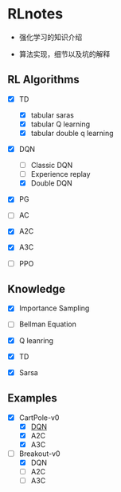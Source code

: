 # RLnotes

- 强化学习的知识介绍

- 算法实现，细节以及坑的解释



## RL Algorithms
- [x] TD

  - [x] tabular saras
  - [x] tabular Q learning
  - [x] tabular double  q learning

- [x] DQN
  - [ ] Classic DQN
  - [ ] Experience replay
  - [x] Double DQN

- [x] PG
- [ ] AC
- [x] A2C
- [x] A3C
- [ ] PPO

## Knowledge
- [x] Importance Sampling

- [ ] Bellman Equation
- [x] Q leanring
- [x] TD
- [x] Sarsa

## Examples

- [x] CartPole-v0
  - [x] [DQN](./examples/CartPole_dqn.py)
  - [x] A2C
  - [x] A3C

- [ ] Breakout-v0
  - [x] DQN
  - [ ] A2C
  - [ ] A3C
